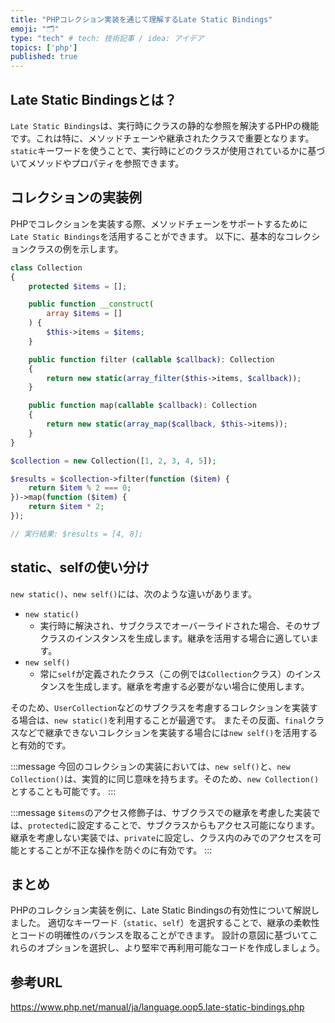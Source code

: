 ```yaml
---
title: "PHPコレクション実装を通じて理解するLate Static Bindings"
emoji: "🗂"
type: "tech" # tech: 技術記事 / idea: アイデア
topics: ['php']
published: true
---
```


## Late Static Bindingsとは？
`Late Static Bindings`は、実行時にクラスの静的な参照を解決するPHPの機能です。これは特に、メソッドチェーンや継承されたクラスで重要となります。`static`キーワードを使うことで、実行時にどのクラスが使用されているかに基づいてメソッドやプロパティを参照できます。

## コレクションの実装例
PHPでコレクションを実装する際、メソッドチェーンをサポートするために`Late Static Bindings`を活用することができます。
以下に、基本的なコレクションクラスの例を示します。

```php
class Collection
{
    protected $items = [];

    public function __construct(
        array $items = []
    ) {
        $this->items = $items;
    }

    public function filter (callable $callback): Collection
    {
        return new static(array_filter($this->items, $callback));
    }

    public function map(callable $callback): Collection
    {
        return new static(array_map($callback, $this->items));
    }
}

$collection = new Collection([1, 2, 3, 4, 5]);

$results = $collection->filter(function ($item) {
    return $item % 2 === 0;
})->map(function ($item) {
    return $item * 2;
});

// 実行結果: $results = [4, 8];
```

## static、selfの使い分け
`new static()`、`new self()`には、次のような違いがあります。

- `new static()`
  - 実行時に解決され、サブクラスでオーバーライドされた場合、そのサブクラスのインスタンスを生成します。継承を活用する場合に適しています。
- `new self()`
  - 常に`self`が定義されたクラス（この例では`Collection`クラス）のインスタンスを生成します。継承を考慮する必要がない場合に使用します。

そのため、`UserCollection`などのサブクラスを考慮するコレクションを実装する場合は、`new static()`を利用することが最適です。
またその反面、`final`クラスなどで継承できないコレクションを実装する場合には`new self()`を活用すると有効的です。

:::message
今回のコレクションの実装においては、`new self()`と、`new Collection()`は、実質的に同じ意味を持ちます。そのため、`new Collection()`とすることも可能です。
:::

:::message
`$items`のアクセス修飾子は、サブクラスでの継承を考慮した実装では、`protected`に設定することで、サブクラスからもアクセス可能になります。
継承を考慮しない実装では、`private`に設定し、クラス内のみでのアクセスを可能とすることが不正な操作を防ぐのに有効です。
:::

## まとめ
PHPのコレクション実装を例に、Late Static Bindingsの有効性について解説しました。
適切なキーワード（`static`、`self`）を選択することで、継承の柔軟性とコードの明確性のバランスを取ることができます。
設計の意図に基づいてこれらのオプションを選択し、より堅牢で再利用可能なコードを作成しましょう。

## 参考URL
https://www.php.net/manual/ja/language.oop5.late-static-bindings.php
